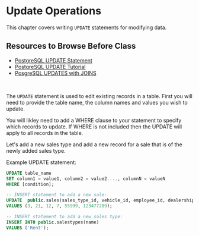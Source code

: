 # Update Operations

This chapter covers writing `UPDATE` statements for modifying data.

## Resources to Browse Before Class

- [PostgreSQL UPDATE Statement](https://www.youtube.com/watch?v=cd-hSl7_pGQ)
- [PostgreSQL UPDATE Tutorial](https://www.postgresqltutorial.com/postgresql-update/)
- [PosgreSQL UPDATES with JOINS](https://www.postgresqltutorial.com/postgresql-update-join/)


<br>

The `UPDATE` statement is used to edit existing records in a table. First you will need to provide the table name, the column names and values you wish to update.

You will likley need to add a WHERE clause to your statement to specify which records to update. If WHERE is not included then the UPDATE will apply to all records in the table.

Let's add a new sales type and add a new record for a sale that is of the newly added sales type.

Example UPDATE statement:
```sql
UPDATE table_name
SET column1 = value1, column2 = value2...., columnN = valueN
WHERE [condition];
```

```sql
-- INSERT statement to add a new sale:
UPDATE  public.sales(sales_type_id, vehicle_id, employee_id, dealership_id, price, invoice_number)
VALUES (3, 21, 12, 7, 55999, 123477289);

-- INSERT statement to add a new sales type:
INSERT INTO public.salestypes(name)
VALUES ('Rent');
```